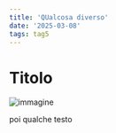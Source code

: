 ```yaml
---
title: 'QUalcosa diverso'
date: '2025-03-08'
tags: tag5
---
```


# Titolo

![](/image.png "immagine")

poi qualche testo
